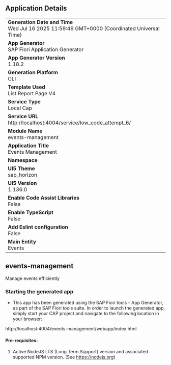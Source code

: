 ## Application Details
|               |
| ------------- |
|**Generation Date and Time**<br>Wed Jul 16 2025 11:59:49 GMT+0000 (Coordinated Universal Time)|
|**App Generator**<br>SAP Fiori Application Generator|
|**App Generator Version**<br>1.18.2|
|**Generation Platform**<br>CLI|
|**Template Used**<br>List Report Page V4|
|**Service Type**<br>Local Cap|
|**Service URL**<br>http://localhost:4004/service/low_code_attempt_6/|
|**Module Name**<br>events-management|
|**Application Title**<br>Events Management|
|**Namespace**<br>|
|**UI5 Theme**<br>sap_horizon|
|**UI5 Version**<br>1.136.0|
|**Enable Code Assist Libraries**<br>False|
|**Enable TypeScript**<br>False|
|**Add Eslint configuration**<br>False|
|**Main Entity**<br>Events|

## events-management

Manage events efficiently

### Starting the generated app

-   This app has been generated using the SAP Fiori tools - App Generator, as part of the SAP Fiori tools suite.  In order to launch the generated app, simply start your CAP project and navigate to the following location in your browser:

http://localhost:4004/events-management/webapp/index.html

#### Pre-requisites:

1. Active NodeJS LTS (Long Term Support) version and associated supported NPM version.  (See https://nodejs.org)


